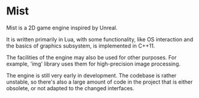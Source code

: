# Mist
Mist is a 2D game engine inspired by Unreal.

It is written primarily in Lua, with some functionality, like OS interaction and the basics of graphics subsystem, is implemented in C++11.

The facilities of the engine may also be used for other purposes. For example, 'img' library uses them for high-precision image processing.

The engine is still very early in development. The codebase is rather unstable, so there's also a large amount of code in the project that is either obsolete, or not adapted to the changed interfaces.
